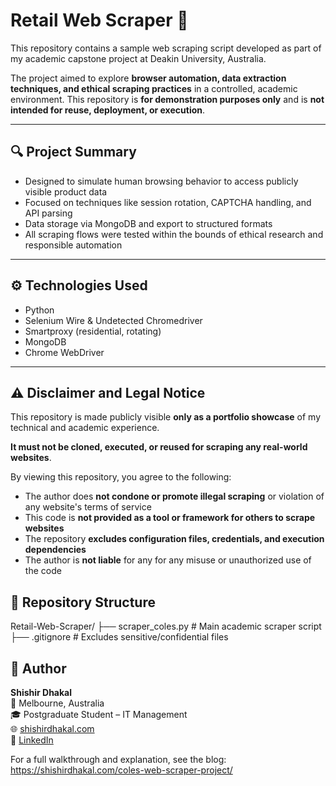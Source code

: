# Retail Web Scraper 🛒

This repository contains a sample web scraping script developed as part of my academic capstone project at Deakin University, Australia.

The project aimed to explore **browser automation, data extraction techniques, and ethical scraping practices** in a controlled, academic environment. This repository is **for demonstration purposes only** 
and is **not intended for reuse, deployment, or execution**.

---

## 🔍 Project Summary

- Designed to simulate human browsing behavior to access publicly visible product data
- Focused on techniques like session rotation, CAPTCHA handling, and API parsing
- Data storage via MongoDB and export to structured formats
- All scraping flows were tested within the bounds of ethical research and responsible automation

---

## ⚙️ Technologies Used

- Python
- Selenium Wire & Undetected Chromedriver
- Smartproxy (residential, rotating)
- MongoDB
- Chrome WebDriver

---

## ⚠️ Disclaimer and Legal Notice

This repository is made publicly visible **only as a portfolio showcase** of my technical and academic experience.

**It must not be cloned, executed, or reused for scraping any real-world websites**.

By viewing this repository, you agree to the following:

- The author does **not condone or promote illegal scraping** or violation of any website's terms of service
- This code is **not provided as a tool or framework for others to scrape websites**
- The repository **excludes configuration files, credentials, and execution dependencies**
- The author is **not liable** for any for any misuse or unauthorized use of the code

## 📂 Repository Structure
Retail-Web-Scraper/
├── scraper_coles.py # Main academic scraper script
├── .gitignore # Excludes sensitive/confidential files

## 👤 Author

**Shishir Dhakal**  
📍 Melbourne, Australia  
🎓 Postgraduate Student – IT Management  
🌐 [shishirdhakal.com](https://shishirdhakal.com)  
🔗 [LinkedIn](https://linkedin.com/in/shishirdhakal)

For a full walkthrough and explanation, see the blog:  
https://shishirdhakal.com/coles-web-scraper-project/
